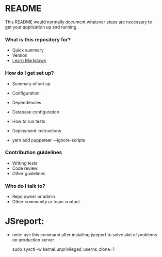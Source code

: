 # README #

This README would normally document whatever steps are necessary to get your application up and running.

### What is this repository for? ###

* Quick summary
* Version
* [Learn Markdown](https://bitbucket.org/tutorials/markdowndemo)

### How do I get set up? ###

* Summary of set up
* Configuration
* Dependencies
* Database configuration
* How to run tests
* Deployment instructions

* yarn add puppeteer --ignore-scripts

### Contribution guidelines ###

* Writing tests
* Code review
* Other guidelines

### Who do I talk to? ###

* Repo owner or admin
* Other community or team contact

# JSreport:

* note: use this command after installing jsreport to solve alot of problems on production server

	sudo sysctl -w kernel.unprivileged_userns_clone=1

